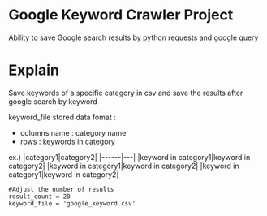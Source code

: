 # Google Keyword Crawler Project
Ability to save Google search results by python requests and google query

# Explain
Save keywords of a specific category in csv and save the results after google search by keyword  

keyword_file stored data fomat :
- columns name : category name
- rows : keywords in category

ex.)
|category1|category2|
|------|---|
|keyword in category1|keyword in category2|
|keyword in category1|keyword in category2|
|keyword in category1|keyword in category2|
~~~
#Adjust the number of results
result_count = 20 
keyword_file = 'google_keyword.csv' 
~~~


